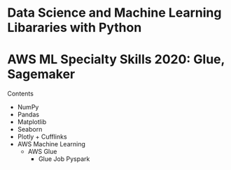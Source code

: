 # **Data Science and Machine Learning Libararies with Python**
# AWS ML Specialty Skills 2020: Glue, Sagemaker

Contents

- NumPy
- Pandas
- Matplotlib
- Seaborn
- Plotly + Cufflinks
- AWS Machine Learning
	- AWS Glue
		- Glue Job Pyspark
